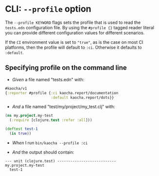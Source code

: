 <!-- This document is generated based on a corresponding .feature file, do not edit directly -->

# CLI: `--profile` option

The `--profile KEYWORD` flags sets the profile that is used to read the
  `tests.edn` configuration file. By using the `#profile {}` tagged reader
  literal you can provide different configuration values for different
  scenarios.

  If the `CI` environment value is set to `"true"`, as is the case on most CI
  platforms, then the profile will default to `:ci`. Otherwise it defaults to
  `:default`.

## Specifying profile on the command line

- <em>Given </em> a file named "tests.edn" with:

``` clojure
#kaocha/v1
{:reporter #profile {:ci kaocha.report/documentation
                     :default kaocha.report/dots}}
```


- <em>And </em> a file named "test/my/project/my_test.clj" with:

``` clojure
(ns my.project.my-test
  (:require [clojure.test :refer :all]))

(deftest test-1
  (is true))
```


- <em>When </em> I run `bin/kaocha --profile :ci`

- <em>And </em> the output should contain:

``` nil
--- unit (clojure.test) ---------------------------
my.project.my-test
  test-1
```



